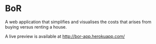 # BoR
A web application that simplifies and visualises the costs that arises from buying versus renting a house.

A live preview is available at http://bor-app.herokuapp.com/
